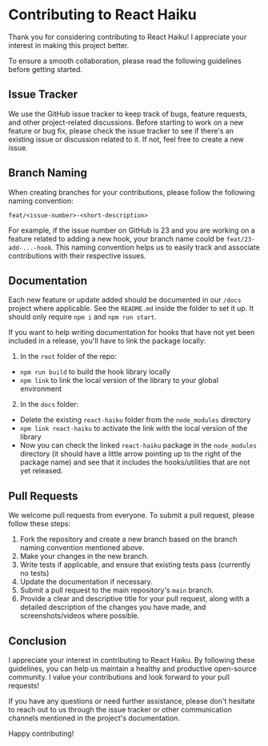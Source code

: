 # Contributing to React Haiku

Thank you for considering contributing to React Haiku! I appreciate your interest in making this project better.

To ensure a smooth collaboration, please read the following guidelines before getting started.

## Issue Tracker

We use the GitHub issue tracker to keep track of bugs, feature requests, and other project-related discussions. Before starting to work on a new feature or bug fix, please check the issue tracker to see if there's an existing issue or discussion related to it. If not, feel free to create a new issue.

## Branch Naming

When creating branches for your contributions, please follow the following naming convention:

`feat/<issue-number>-<short-description>`

For example, if the issue number on GitHub is 23 and you are working on a feature related to adding a new hook, your branch name could be `feat/23-add-...-hook`. This naming convention helps us to easily track and associate contributions with their respective issues.

## Documentation

Each new feature or update added should be documented in our `/docs` project where applicable. See the `README.md` inside the folder to set it up. It should only require `npm i` and `npm run start`.

If you want to help writing documentation for hooks that have not yet been included in a release, you'll have to link the package locally:

1. In the `root` folder of the repo:
- `npm run build` to build the hook library locally
- `npm link` to link the local version of the library to your global environment

2. In the `docs` folder:
- Delete the existing `react-haiku` folder from the `node_modules` directory
- `npm link react-haiku` to activate the link with the local version of the library
- Now you can check the linked `react-haiku` package in the `node_modules` directory (it should have a little arrow pointing up to the right of the package name) and see that it includes the hooks/utilities that are not yet released.

## Pull Requests

We welcome pull requests from everyone. To submit a pull request, please follow these steps:

1. Fork the repository and create a new branch based on the branch naming convention mentioned above.
2. Make your changes in the new branch.
3. Write tests if applicable, and ensure that existing tests pass (currently no tests)
4. Update the documentation if necessary.
5. Submit a pull request to the main repository's `main` branch.
6. Provide a clear and descriptive title for your pull request, along with a detailed description of the changes you have made, and screenshots/videos where possible.

## Conclusion

I appreciate your interest in contributing to React Haiku. By following these guidelines, you can help us maintain a healthy and productive open-source community. I value your contributions and look forward to your pull requests!

If you have any questions or need further assistance, please don't hesitate to reach out to us through the issue tracker or other communication channels mentioned in the project's documentation.

Happy contributing!
